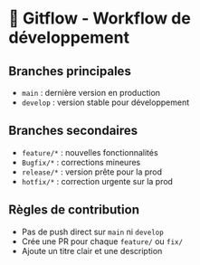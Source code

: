 # 🌊 Gitflow - Workflow de développement

## Branches principales
- `main` : dernière version en production
- `develop` : version stable pour développement

## Branches secondaires
- `feature/*` : nouvelles fonctionnalités
- `Bugfix/*` : corrections mineures
- `release/*` : version prête pour la prod
- `hotfix/*` : correction urgente sur la prod

## Règles de contribution
- Pas de push direct sur `main` ni `develop`
- Crée une PR pour chaque `feature/` ou `fix/`
- Ajoute un titre clair et une description
